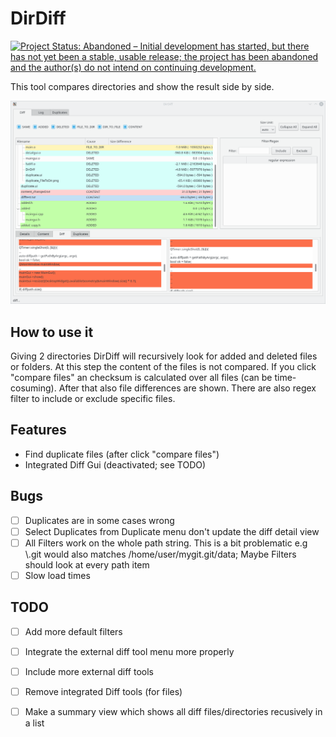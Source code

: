 # DirDiff
[![Project Status: Abandoned – Initial development has started, but there has not yet been a stable, usable release; the project has been abandoned and the author(s) do not intend on continuing development.](https://www.repostatus.org/badges/latest/abandoned.svg)](https://www.repostatus.org/#abandoned)

This tool compares directories and show the result side by side.

![Screenshot](screenshot_2018_07_07.png )

## How to use it
Giving 2 directories DirDiff will recursively look for added and deleted files or folders.
At this step the content of the files is not compared. If you click "compare files" an checksum 
is calculated over all files (can be time-cosuming). After that also file differences are shown.
There are also regex filter to include or exclude specific files.

## Features
* Find duplicate files (after click "compare files")
* Integrated Diff Gui (deactivated; see TODO)


## Bugs
- [ ] Duplicates are in some cases wrong
- [ ] Select Duplicates from Duplicate menu don't update the diff detail view
- [ ] All Filters work on the whole path string. This is a bit problematic e.g \\.git would also matches /home/user/mygit.git/data; Maybe Filters should look at every path item
- [ ] Slow load times

## TODO
- [ ] Add more default filters
- [ ] Integrate the external diff tool menu more properly
- [ ] Include more external diff tools
- [ ] Remove integrated Diff tools (for files)
- [ ] Make a summary view which shows all diff files/directories recusively in a list


